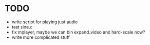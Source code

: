 # TODO

* write script for playing just audio
* test sine.c
* fix mplayer, maybe we can bin expand_video and hard-scale now?
* write more complicated stuff